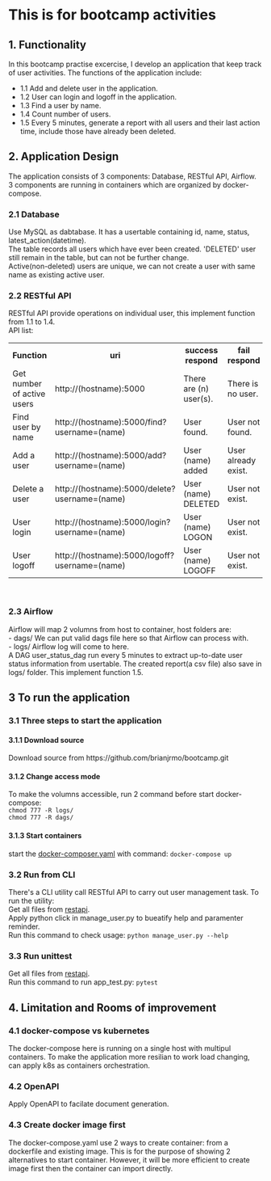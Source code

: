 <h1>This is for bootcamp activities</h1>

<h2>1. Functionality</h2>
In this bootcamp practise excercise, I develop an application that keep track of user activities. The functions of the application include:
<ul>
<li>1.1 Add and delete user in the application.</li>
<li>1.2 User can login and logoff in the application.</li>
<li>1.3 Find a user by name.</li>
<li>1.4 Count number of users.</li>
<li>1.5 Every 5 minutes, generate a report with all users and their last action time, include those have already been deleted.</li>
</ul>

<h2>2. Application Design</h2>
The application consists of 3 components: Database, RESTful API, Airflow. 3 components are running in containers which are organized by docker-compose.

<h3>2.1 Database</h3>
Use MySQL as dabtabase. It has a usertable containing id, name, status, latest_action(datetime).
<br>
The table records all users which have ever been created. 'DELETED' user still remain in the table, but can not be further change.
<br>
Active(non-deleted) users are unique, we can not create a user with same name as existing active user.
<br>
<h3>2.2 RESTful API</h3>
RESTful API provide operations on individual user, this implement function from 1.1 to 1.4.
<br>
API list:
<table>
  <tr>
    <th>Function</th>
    <th>uri</th>
    <th>success respond</th>
    <th>fail respond</th>
  </tr>
  <tr>
    <td>Get number of active users</td>
    <td>http://(hostname):5000</td>
    <td>There are (n) user(s).</td>
    <td>There is no user.</td>
  </tr>
  <tr>
    <td>Find user by name</td>
    <td>http://(hostname):5000/find?username=(name)</td>
    <td>User found.</td>
    <td>User not found.</td>
  </tr>
  <tr>
    <td>Add a user</td>
    <td>http://(hostname):5000/add?username=(name)</td>
    <td>User (name) added</td>
    <td>User already exist.</td>
  </tr>
  <tr>
    <td>Delete a user</td>
    <td>http://(hostname):5000/delete?username=(name)</td>
    <td>User (name) DELETED</td>
    <td>User not exist.</td>
  </tr>
  <tr>
    <td>User login</td>
    <td>http://(hostname):5000/login?username=(name)</td>
    <td>User (name) LOGON</td>
    <td>User not exist.</td>
  </tr>
  <tr>
    <td>User logoff</td>
    <td>http://(hostname):5000/logoff?username=(name)</td>
    <td>User (name) LOGOFF</td>
    <td>User not exist.</td>
  </tr>
</table>
<br>
<h3>2.3 Airflow</h3>
Airflow will map 2 volumns from host to container, host folders are:
<br>
- dags/ We can put valid dags file here so that Airflow can process with.
<br>
- logs/ Airflow log will come to here. 
<br>
A DAG user_status_dag run every 5 minutes to extract up-to-date user status information from usertable. The created report(a csv file) also save in logs/ folder. This implement function 1.5.

<h2>3 To run the application</h2>
<h3>3.1 Three steps to start the application</h3>
<h4>3.1.1 Download source</h4>
Download source from https://github.com/brianjrmo/bootcamp.git
<h4>3.1.2 Change access mode</h4>
To make the volumns accessible, run 2 command before start docker-compose:
<br>
<code>chmod 777 -R logs/</code>
<br>
<code>chmod 777 -R dags/</code>
<h4>3.1.3 Start containers</h4>
start the <a href="https://github.com/brianjrmo/bootcamp/blob/main/docker-compose.yaml">docker-composer.yaml</a> with command: <code>docker-compose up</code>

<h3>3.2 Run from CLI</h3>
There's a CLI utility call RESTful API to carry out user management task. To run the utility:
<br>
Get all files from <a href="https://github.com/brianjrmo/bootcamp/tree/main/scripts/restapi">restapi</a>.
<br>
Apply python click in manage_user.py to bueatify help and paramenter reminder.
<br>
Run this command to check usage: <code>python manage_user.py --help</code>

<h3>3.3 Run unittest</h3>
Get all files from <a href="https://github.com/brianjrmo/bootcamp/tree/main/scripts/restapi">restapi</a>.
<br>
Run this command to run app_test.py: <code>pytest</code>

<h2>4. Limitation and Rooms of improvement</h2>
<h3>4.1 docker-compose vs kubernetes</h3>
The docker-compose here is running on a single host with multipul containers. To make the application more resilian to work load changing, can apply k8s as containers orchestration.
<h3>4.2 OpenAPI</h3>
Apply OpenAPI to facilate document generation.</h3>
<h3>4.3 Create docker image first</h3>
The docker-compose.yaml use 2 ways to create container: from a dockerfile and existing image. This is for the purpose of showing 2 alternatives to start container. However, it will be more efficient to create image first then the container can import directly.</h3>